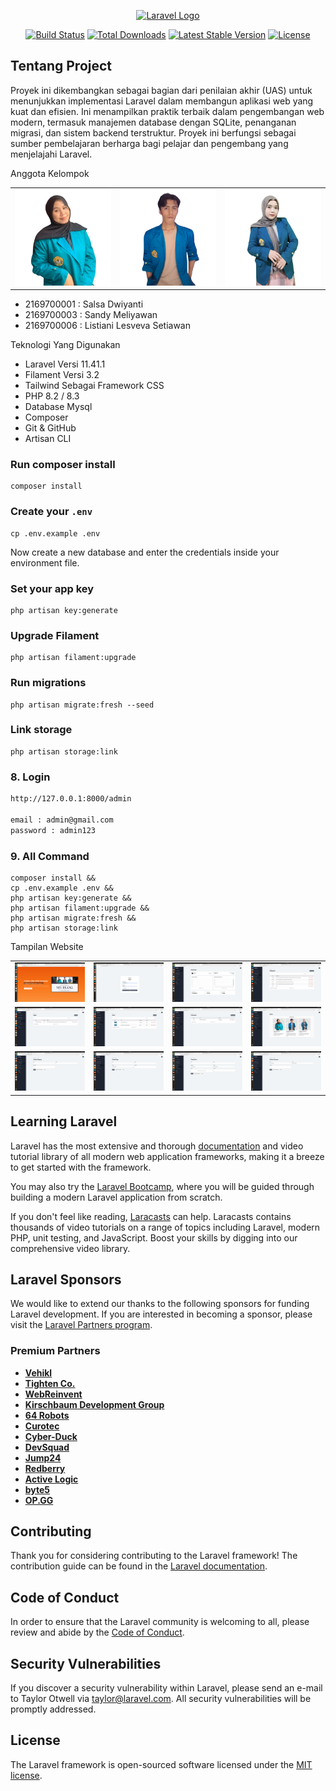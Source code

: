 <p align="center"><a href="https://laravel.com" target="_blank"><img src="https://raw.githubusercontent.com/laravel/art/master/logo-lockup/5%20SVG/2%20CMYK/1%20Full%20Color/laravel-logolockup-cmyk-red.svg" width="400" alt="Laravel Logo"></a></p>

<p align="center">
<a href="https://github.com/laravel/framework/actions"><img src="https://github.com/laravel/framework/workflows/tests/badge.svg" alt="Build Status"></a>
<a href="https://packagist.org/packages/laravel/framework"><img src="https://img.shields.io/packagist/dt/laravel/framework" alt="Total Downloads"></a>
<a href="https://packagist.org/packages/laravel/framework"><img src="https://img.shields.io/packagist/v/laravel/framework" alt="Latest Stable Version"></a>
<a href="https://packagist.org/packages/laravel/framework"><img src="https://img.shields.io/packagist/l/laravel/framework" alt="License"></a>
</p>

## Tentang Project
Proyek ini dikembangkan sebagai bagian dari penilaian akhir (UAS) untuk menunjukkan implementasi Laravel dalam membangun aplikasi web yang kuat dan efisien. Ini menampilkan praktik terbaik dalam pengembangan web modern, termasuk manajemen database dengan SQLite, penanganan migrasi, dan sistem backend terstruktur. Proyek ini berfungsi sebagai sumber pembelajaran berharga bagi pelajar dan pengembang yang menjelajahi Laravel.

Anggota Kelompok

<table>
  <tr>
    <td>
      <img src="https://github.com/SandyM060101/uas-semester7/blob/main/public/img/25.png?raw=true" width="200"/>
    </td>
    <td>
      <img src="https://github.com/SandyM060101/uas-semester7/blob/main/public/img/27.png?raw=true" width="200"/>
    </td>
    <td>
      <img src="https://github.com/SandyM060101/uas-semester7/blob/main/public/img/26.png?raw=true" width="200"/>
    </td>
  </tr>
</table>

- 2169700001 : Salsa Dwiyanti
- 2169700003 : Sandy Meliyawan
- 2169700006 : Listiani Lesveva Setiawan

Teknologi Yang Digunakan

- Laravel Versi 11.41.1
- Filament Versi 3.2
- Tailwind Sebagai Framework CSS
- PHP 8.2 / 8.3
- Database Mysql
- Composer
- Git & GitHub
- Artisan CLI

### Run composer install

```
composer install
```

### Create your `.env`

```
cp .env.example .env
```

Now create a new database and enter the credentials inside your environment file.

### Set your app key

```
php artisan key:generate
```

### Upgrade Filament

```
php artisan filament:upgrade
```

### Run migrations

```
php artisan migrate:fresh --seed
```

### Link storage

```
php artisan storage:link
```
### 8. Login
```bash
http://127.0.0.1:8000/admin

email : admin@gmail.com
password : admin123

```
### 9. All Command
```
composer install && 
cp .env.example .env &&
php artisan key:generate && 
php artisan filament:upgrade &&
php artisan migrate:fresh &&
php artisan storage:link
```

Tampilan Website

<table>
  <tr>
    <td>
      <img src="https://github.com/SandyM060101/MyBlog/blob/main/public/image/HalamanUtama.png?raw=true" width="200"/>
    </td>
    <td>
      <img src="https://github.com/SandyM060101/MyBlog/blob/main/public/image/HalamanLogin.png?raw=true" width="200"/>
    </td>
    <td>
      <img src="https://github.com/SandyM060101/MyBlog/blob/main/public/image/HalamanDashboard.png?raw=true" width="200"/>
    </td>
    <td>
      <img src="https://github.com/SandyM060101/MyBlog/blob/main/public/image/HalamanCategory.png?raw=true" width="200"/>
    </td>
  </tr>
  <tr>
    <td>
      <img src="https://github.com/SandyM060101/MyBlog/blob/main/public/image/HalamanPage.png?raw=true" width="200"/>
    </td>
    <td>
      <img src="https://github.com/SandyM060101/MyBlog/blob/main/public/image/HalamanPost.png?raw=true" width="200"/>
    </td>
    <td>
      <img src="https://github.com/SandyM060101/MyBlog/blob/main/public/image/HalamanComment.png?raw=true" width="200"/>
    </td>
    <td>
      <img src="https://github.com/SandyM060101/MyBlog/blob/main/public/image/HalamanAbout.png?raw=true" width="200"/>
    </td>
  </tr>
  <tr>
    <td>
      <img src="https://github.com/SandyM060101/MyBlog/blob/main/public/image/InputCategory.png?raw=true" width="200"/>
    </td>
    <td>
      <img src="https://github.com/SandyM060101/MyBlog/blob/main/public/image/InputPage.png?raw=true" width="200"/>
    </td>
    <td>
      <img src="https://github.com/SandyM060101/MyBlog/blob/main/public/image/InputPost.png?raw=true" width="200"/>
    </td>
    <td>
      <img src="https://github.com/SandyM060101/MyBlog/blob/main/public/image/InputComment.png?raw=true" width="200"/>
    </td>
  </tr>
</table>

## Learning Laravel

Laravel has the most extensive and thorough [documentation](https://laravel.com/docs) and video tutorial library of all modern web application frameworks, making it a breeze to get started with the framework.

You may also try the [Laravel Bootcamp](https://bootcamp.laravel.com), where you will be guided through building a modern Laravel application from scratch.

If you don't feel like reading, [Laracasts](https://laracasts.com) can help. Laracasts contains thousands of video tutorials on a range of topics including Laravel, modern PHP, unit testing, and JavaScript. Boost your skills by digging into our comprehensive video library.

## Laravel Sponsors

We would like to extend our thanks to the following sponsors for funding Laravel development. If you are interested in becoming a sponsor, please visit the [Laravel Partners program](https://partners.laravel.com).

### Premium Partners

- **[Vehikl](https://vehikl.com/)**
- **[Tighten Co.](https://tighten.co)**
- **[WebReinvent](https://webreinvent.com/)**
- **[Kirschbaum Development Group](https://kirschbaumdevelopment.com)**
- **[64 Robots](https://64robots.com)**
- **[Curotec](https://www.curotec.com/services/technologies/laravel/)**
- **[Cyber-Duck](https://cyber-duck.co.uk)**
- **[DevSquad](https://devsquad.com/hire-laravel-developers)**
- **[Jump24](https://jump24.co.uk)**
- **[Redberry](https://redberry.international/laravel/)**
- **[Active Logic](https://activelogic.com)**
- **[byte5](https://byte5.de)**
- **[OP.GG](https://op.gg)**

## Contributing

Thank you for considering contributing to the Laravel framework! The contribution guide can be found in the [Laravel documentation](https://laravel.com/docs/contributions).

## Code of Conduct

In order to ensure that the Laravel community is welcoming to all, please review and abide by the [Code of Conduct](https://laravel.com/docs/contributions#code-of-conduct).

## Security Vulnerabilities

If you discover a security vulnerability within Laravel, please send an e-mail to Taylor Otwell via [taylor@laravel.com](mailto:taylor@laravel.com). All security vulnerabilities will be promptly addressed.

## License

The Laravel framework is open-sourced software licensed under the [MIT license](https://opensource.org/licenses/MIT).
